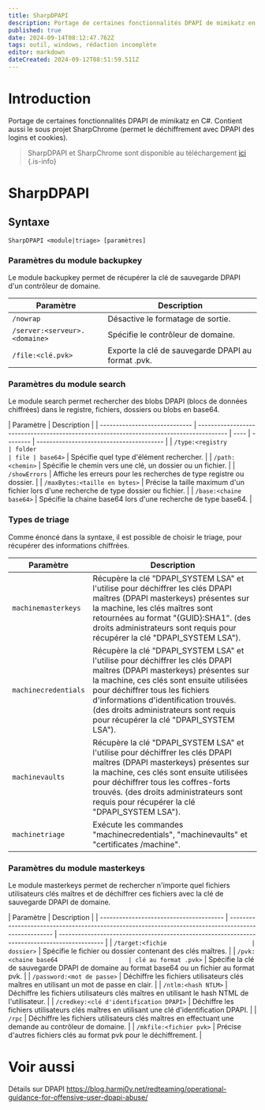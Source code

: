 ```yaml
---
title: SharpDPAPI
description: Portage de certaines fonctionnalités DPAPI de mimikatz en C#. Contient aussi le sous projet SharpChrome (permet le déchiffrement avec DPAPI des logins et cookies).
published: true
date: 2024-09-14T08:12:47.762Z
tags: outil, windows, rédaction incomplète
editor: markdown
dateCreated: 2024-09-12T08:51:59.511Z
---
```


# Introduction

Portage de certaines fonctionnalités DPAPI de mimikatz en C#. Contient aussi le sous projet SharpChrome (permet le déchiffrement avec DPAPI des logins et cookies).

> SharpDPAPI et SharpChrome sont disponible au téléchargement [ici](https://github.com/GhostPack/SharpDPAPI)
> {.is-info}

# SharpDPAPI

## Syntaxe

`SharpDPAPI <module|triage> [paramètres]`

### Paramètres du module backupkey

Le module backupkey permet de récupérer la clé de sauvegarde DPAPI d'un contrôleur de domaine.

| Paramètre                     | Description                                        |
| ----------------------------- | -------------------------------------------------- |
| `/nowrap`                     | Désactive le formatage de sortie.                  |
| `/server:<serveur>.<domaine>` | Spécifie le contrôleur de domaine.                 |
| `/file:<clé.pvk>`             | Exporte la clé de sauvegarde DPAPI au format .pvk. |

### Paramètres du module search

Le module search permet rechercher des blobs DPAPI (blocs de données chiffrées) dans le registre, fichiers, dossiers ou blobs en base64.

| Paramètre                     | Description                                                                             |
| ----------------------------- | --------------------------------------------------------------------------------------- | ---- | -------- | ---------------------------------------- |
| `/type:<registry              | folder                                                                                  | file | base64>` | Spécifie quel type d'élément rechercher. |
| `/path:<chemin>`              | Spécifie le chemin vers une clé, un dossier ou un fichier.                              |
| `/showErrors`                 | Affiche les erreurs pour les recherches de type registre ou dossier.                    |
| `/maxBytes:<taille en bytes>` | Précise la taille maximum d'un fichier lors d'une recherche de type dossier ou fichier. |
| `/base:<chaine base64>`       | Spécifie la chaine base64 lors d'une recherche de type base64.                          |

### Types de triage

Comme énoncé dans la syntaxe, il est possible de choisir le triage, pour récupérer des informations chiffrées.

| Paramètre            | Description                                                                                                                                                                                                                                                                                                                       |
| -------------------- | --------------------------------------------------------------------------------------------------------------------------------------------------------------------------------------------------------------------------------------------------------------------------------------------------------------------------------- |
| `machinemasterkeys`  | Récupère la clé "DPAPI_SYSTEM LSA" et l'utilise pour déchiffrer les clés DPAPI maîtres (DPAPI masterkeys) présentes sur la machine, les clés maîtres sont retournées au format "{GUID}:SHA1". (des droits administrateurs sont requis pour récupérer la clé "DPAPI_SYSTEM LSA").                                                  |
| `machinecredentials` | Récupère la clé "DPAPI_SYSTEM LSA" et l'utilise pour déchiffrer les clés DPAPI maîtres (DPAPI masterkeys) présentes sur la machine, ces clés sont ensuite utilisées pour déchiffrer tous les fichiers d'informations d'identification trouvés. (des droits administrateurs sont requis pour récupérer la clé "DPAPI_SYSTEM LSA"). |
| `machinevaults`      | Récupère la clé "DPAPI_SYSTEM LSA" et l'utilise pour déchiffrer les clés DPAPI maîtres (DPAPI masterkeys) présentes sur la machine, ces clés sont ensuite utilisées pour déchiffrer tous les coffres-forts trouvés. (des droits administrateurs sont requis pour récupérer la clé "DPAPI_SYSTEM LSA").                            |
| `machinetriage`      | Exécute les commandes "machinecredentials", "machinevaults" et "certificates /machine".                                                                                                                                                                                                                                           |

### Paramètres du module masterkeys

Le module masterkeys permet de rechercher n'importe quel fichiers utilisateurs clés maîtres et de déchiffrer ces fichiers avec la clé de sauvegarde DPAPI de domaine.

| Paramètre                               | Description                                                                                          |
| --------------------------------------- | ---------------------------------------------------------------------------------------------------- | -------------------------------------------------------------------------------------------- |
| `/target:<fichie                        | dossier>`                                                                                            | Spécifie le fichier ou dossier contenant des clés maîtres.                                   |
| `/pvk:<chaine base64                    | clé au format .pvk>`                                                                                 | Spécifie la clé de sauvegarde DPAPI de domaine au format base64 ou un fichier au format pvk. |
| `/password:<mot de passe>`              | Déchiffre les fichiers utilisateurs clés maîtres en utilisant un mot de passe en clair.              |
| `/ntlm:<hash NTLM>`                     | Déchiffre les fichiers utilisateurs clés maîtres en utilisant le hash NTML de l'utilisateur.         |
| `/credkey:<clé d'identification DPAPI>` | Déchiffre les fichiers utilisateurs clés maîtres en utilisant une clé d'identification DPAPI.        |
| `/rpc`                                  | Déchiffre les fichiers utilisateurs clés maîtres en effectuant une demande au contrôleur de domaine. |
| `/mkfile:<fichier pvk>`                 | Précise d'autres fichiers clés au format pvk pour le déchiffrement.                                  |

# Voir aussi

Détails sur DPAPI
https://blog.harmj0y.net/redteaming/operational-guidance-for-offensive-user-dpapi-abuse/
